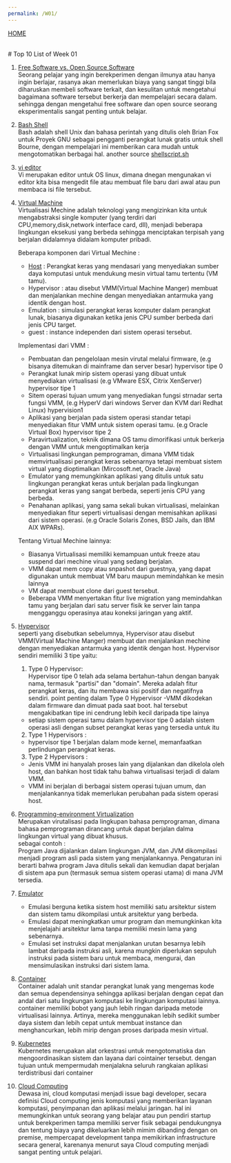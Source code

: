 ```yaml
---
permalink: /W01/
---
```

[HOME](../)

<br>
# Top 10 List of Week 01

1. [Free Software vs. Open Source Software](https://sis.binus.ac.id/2016/12/15/open-source-free-software-dan-freeware/)<br>
Seorang pelajar yang ingin berekperimen dengan ilmunya atau hanya ingin berlajar, rasanya akan memerlukan biaya yang sangat tinggi bila diharuskan membeli software terkait, dan kesulitan untuk mengetahui bagaimana software tersebut berkerja dan mempelajari secara dalam. sehingga dengan mengetahui free software dan open source seorang eksperimentalis sangat penting untuk belajar.

2. [Bash Shell](https://www.gnu.org/software/bash/manual/bash.html#What-is-Bash_003f)<br>
Bash adalah shell Unix dan bahasa perintah yang ditulis oleh Brian Fox untuk Proyek GNU sebagai pengganti perangkat lunak gratis untuk shell Bourne, dengan mempelajari ini memberikan cara mudah untuk mengotomatikan berbagai hal. another source [shellscript.sh](https://www.shellscript.sh/index.html)

3. [vi editor](https://www.tutorialspoint.com/unix/unix-vi-editor.htm)<br>
Vi merupakan editor untuk OS linux, dimana dnegan mengunakan vi editor kita bisa mengedit file atau membuat file baru dari awal atau pun membaca isi file tersebut.

4. [Virtual Machine](https://codex.cs.yale.edu/avi/os-book/OS10/index.html)<br>
Virtualisasi Mechine adalah teknologi yang mengizinkan kita untuk mengabstraksi single komputer (yang terdiri dari CPU,memory,disk,network interface card, dll), menjadi beberapa lingkungan eksekusi yang berbeda sehingga menciptakan terpisah yang berjalan didalamnya didalam komputer pribadi. 

    Beberapa komponen dari Virtual Mechine : <br>
    - [Host](https://searchservervirtualization.techtarget.com/definition/host-virtual-machine-host-VM) : Perangkat keras yang mendasari yang menyediakan sumber daya komputasi untuk mendukung mesin virtual tamu tertentu (VM tamu). <br>
    - Hypervisor   : atau disebut VMM(Virtual Machine Manger) membuat dan menjalankan mechine dengan menyediakan antarmuka yang identik dengan host.  
    - Emulation    : simulasi perangkat keras komputer dalam perangkat lunak, biasanya digunakan ketika jenis CPU sumber berbeda dari jenis CPU target.
    - guest        : instance independen dari sistem operasi tersebut.

    Implementasi dari VMM :
    - Pembuatan dan pengelolaan mesin virutal melalui firmware, (e.g bisanya ditemukan di mainframe dan server besar) hypervisor tipe 0 
    - Perangkat lunak mirip sistem operasi yang dibuat untuk menyediakan virtualisasi (e.g VMware ESX, Citrix XenServer) hypervisor tipe 1
    - Sitem operasi tujuan umum yang menyediakan fungsi strnadar serta fungsi VMM, (e.g HyperV dari windows Server dan KVM dari Redhat Linux) hypervision1
    - Aplikasi yang berjalan pada sistem operasi standar tetapi menyediakan fitur VMM untuk sistem operasi tamu. (e.g Oracle Virtual Box) hypervisor tipe 2
    - Paravirtualization, teknik dimana OS tamu dimorifikasi untuk berkerja dengan VMM untuk mengoptimalkan kerja
    - Virtualisasi lingkungan pemprograman, dimana VMM tidak memvirtualisasi perangkat keras sebenarnya tetapi membuat sistem virtual yang dioptimalkan (Mircosoft.net, Oracle Java)
    - Emulator yang memungkinkan aplikasi yang ditulis untuk satu lingkungan perangkat keras untuk berjalan pada lingkungan perangkat keras yang sangat berbeda, seperti jenis CPU yang berbeda.
    - Penahanan aplikasi, yang sama sekali bukan virtualisasi, melainkan menyediakan fitur seperti virtualisasi dengan memisahkan aplikasi dari sistem operasi. (e.g Oracle Solaris Zones, BSD Jails, dan IBM AIX WPARs).
    
    Tentang Virtual Mechine lainnya:
    - Biasanya Virtualisasi memiliki kemampuan untuk freeze atau suspend dari mechine virual yang sedang berjalan.
    - VMM dapat mem copy atau snpashot dari guestnya, yang dapat digunakan untuk membuat VM baru maupun memindahkan ke mesin lainnya
    - VM dapat membuat clone dari guest tersebut.
    - Beberapa VMM menyertakan fitur live migration yang memindahkan tamu yang berjalan dari satu server fisik ke server lain tanpa mengganggu operasinya atau koneksi jaringan yang aktif.
  

1. [Hypervisor](https://en.wikipedia.org/wiki/6)<br>
seperti yang disebutkan sebelumnya, Hypervisor atau disebut VMM(Virtual Machine Manger) membuat dan menjalankan mechine dengan menyediakan antarmuka yang identik dengan host. 
Hypervisor sendiri memiliki 3 tipe yaitu:
    1. Type 0 Hypervisor: <br>
   Hypervisor tipe 0 telah ada selama bertahun-tahun dengan banyak nama, termasuk "partisi" dan "domain". Mereka adalah fitur perangkat keras, dan itu membawa sisi positif dan negatifnya sendiri. point penting dalam Type 0 Hypervisor
    -VMM dikodekan dalam firmware dan dimuat pada saat boot. hal tersebut mengakibatkan tipe ini cendrung lebih kecil daripada tipe lainya
    - setiap sistem operasi tamu dalam hypervisor tipe 0 adalah sistem operasi asli dengan subset perangkat keras yang tersedia untuk itu
    2. Type 1 Hypervisors :<br>
    - hypervisor tipe 1 berjalan dalam mode kernel, memanfaatkan perlindungan perangkat keras. 
    
   3. Type 2 Hypervisors : <br>
    - Jenis VMM ini hanyalah proses lain yang dijalankan dan dikelola oleh host, dan bahkan host tidak tahu bahwa virtualisasi terjadi di dalam VMM.
    - VMM ini berjalan di berbagai sistem operasi tujuan umum, dan menjalankannya tidak memerlukan perubahan pada sistem operasi host.
   
6. [Programming-environment Virtualization](#)<br>
    Merupakan virutalisasi pada lingkupan bahasa pemprograman, dimana bahasa pemprograman dirancang untuk dapat berjalan dalma lingkungan virtual yang dibuat khusus.<br> 
    sebagai contoh :<br>
    Program Java dijalankan dalam lingkungan JVM, dan JVM dikompilasi menjadi program asli pada sistem yang menjalankannya. Pengaturan ini berarti bahwa program Java ditulis sekali dan kemudian dapat berjalan di sistem apa pun (termasuk semua sistem operasi utama) di mana JVM tersedia.


7. [Emulator](#)<br>
   - Emulasi berguna ketika sistem host memiliki satu arsitektur sistem dan sistem tamu dikompilasi untuk arsitektur yang berbeda. 
   - Emulasi dapat meningkatkan umur program dan memungkinkan kita menjelajahi arsitektur lama tanpa memiliki mesin lama yang sebenarnya.
   - Emulasi set instruksi dapat menjalankan urutan besarnya lebih lambat daripada instruksi asli, karena mungkin diperlukan sepuluh instruksi pada sistem baru untuk membaca, mengurai, dan mensimulasikan instruksi dari sistem lama. 
  
8.  [Container](#)<br>
    Container adalah unit standar perangkat lunak yang mengemas kode dan semua dependensinya sehingga aplikasi berjalan dengan cepat dan andal dari satu lingkungan komputasi ke lingkungan komputasi lainnya. container memiliki bobot yang jauh lebih ringan daripada metode virtualisasi lainnya. Artinya, mereka menggunakan lebih sedikit sumber daya sistem dan lebih cepat untuk membuat instance dan menghancurkan, lebih mirip dengan proses daripada mesin virtual.

9.  [Kubernetes](https://medium.com/sannycloud/apa-itu-kubernetes-k8s-af4e68f7c358)<br>
    Kubernetes merupakan alat orkestrasi untuk mengotomatiska dan mengoordinasikan sistem dan layana dari cointainer tersebut. dengan tujuan untuk mempermudah menjalakna seluruh rangkaian aplikasi terdistribusi dari container

10. [Cloud Computing](https://idcloudhost.com/mengenal-apa-itu-cloud-computing-defenisi-fungsi-dan-cara-kerja/)<br>
    Dewasa ini, cloud komputasi menjadi issue bagi developer, secara definisi Cloud computing jenis komputasi yang memberikan layanan komputasi, penyimpanan dan aplikasi melalui jaringan. hal ini memungkinkan untuk seorang yang belajar atau pun pendiri startup untuk berekperimen tampa memiliki server fisik sebagai pendukungnya dan tentung biaya yang dikeluarkan lebih mimim dibanding dengan on premise, mempercapat development tanpa memikirkan infrastructure secara general, karenanya menurut saya Cloud computing menjadi sangat penting untuk pelajari.
